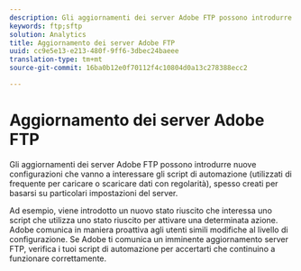 ```yaml
---
description: Gli aggiornamenti dei server Adobe FTP possono introdurre nuove configurazioni che vanno a interessare gli script di automazione (utilizzati di frequente per caricare o scaricare dati con regolarità), spesso creati per basarsi su particolari impostazioni del server.
keywords: ftp;sftp
solution: Analytics
title: Aggiornamento dei server Adobe FTP
uuid: cc9e5e13-e213-480f-9ff6-3dbec24baeee
translation-type: tm+mt
source-git-commit: 16ba0b12e0f70112f4c10804d0a13c278388ecc2

---
```



# Aggiornamento dei server Adobe FTP

Gli aggiornamenti dei server Adobe FTP possono introdurre nuove configurazioni che vanno a interessare gli script di automazione (utilizzati di frequente per caricare o scaricare dati con regolarità), spesso creati per basarsi su particolari impostazioni del server.

Ad esempio, viene introdotto un nuovo stato riuscito che interessa uno script che utilizza uno stato riuscito per attivare una determinata azione. Adobe comunica in maniera proattiva agli utenti simili modifiche al livello di configurazione. Se Adobe ti comunica un imminente aggiornamento server FTP, verifica i tuoi script di automazione per accertarti che continuino a funzionare correttamente.
